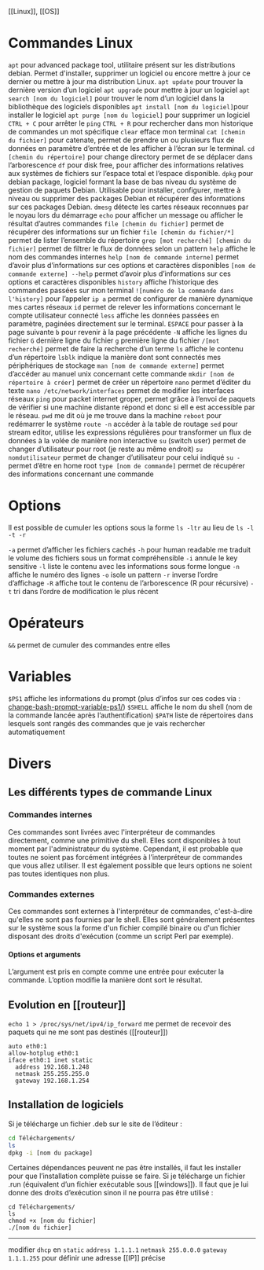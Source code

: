 [[Linux]], [[OS]]
# Commandes Linux
`apt` pour advanced package tool, utilitaire présent sur les distributions debian. Permet d'installer, supprimer un logiciel ou encore mettre à jour ce dernier ou mettre à jour ma distribution Linux.
	`apt update` pour trouver la dernière version d’un logiciel
	`apt upgrade` pour mettre à jour un logiciel
	`apt search [nom du logiciel]` pour trouver le nom d’un logiciel dans la bibliothèque des logiciels disponibles
	`apt install [nom du logiciel]`pour installer le logiciel
	`apt purge [nom du logiciel]` pour supprimer un logiciel
`CTRL + C` pour arrêter le `ping`
`CTRL + R` pour rechercher dans mon historique de commandes un mot spécifique
`clear` efface mon terminal
`cat [chemin du fichier]` pour catenate, permet de prendre un ou plusieurs flux de données en paramètre d’entrée et de les afficher à l’écran sur le terminal.
`cd [chemin du répertoire]` pour change directory permet de se déplacer dans l’arborescence
`df` pour disk free, pour afficher des informations relatives aux systèmes de fichiers sur l’espace total et l’espace disponible.
`dpkg` pour debian package, logiciel formant la base de bas niveau du système de gestion de paquets Debian. Utilisable pour installer, configurer, mettre à niveau ou supprimer des packages Debian et récupérer des informations sur ces packages Debian.
`dmesg` détecte les cartes réseaux reconnues par le noyau lors du démarrage
`echo` pour afficher un message ou afficher le résultat d’autres commandes
`file [chemin du fichier]` permet de récupérer des informations sur un fichier
`file [chemin du fichier/*]` permet de lister l’ensemble du répertoire
`grep [mot recherché] [chemin du fichier]` permet de filtrer le flux de données selon un pattern
`help` affiche le nom des commandes internes
`help [nom de commande interne]` permet d’avoir plus d’informations sur ces options et caractères disponibles
`[nom de commande externe] --help` permet d’avoir plus d’informations sur ces options et caractères disponibles
`history` affiche l’historique des commandes passées sur mon terminal
	`![numéro de la commande dans l'history]` pour l’appeler
`ip a` permet de configurer de manière dynamique mes cartes réseaux
`id` permet de relever les informations concernant le compte utilisateur connecté
`less` affiche les données passées en paramètre, paginées directement sur le terminal.
	`ESPACE` pour passer à la page suivante
	`b` pour revenir à la page précédente
	`-N` affiche les lignes du fichier
	`G` dernière ligne du fichier
	`g` première ligne du fichier
	`/[mot recherché]` permet de faire la recherche d’un terme
`ls` affiche le contenu d’un répertoire
`lsblk` indique la manière dont sont connectés mes périphériques de stockage
`man [nom de commande externe]` permet d’accéder au manuel unix concernant cette commande
`mkdir [nom de répertoire à créer]` permet de créer un répertoire
`nano` permet d’éditer du texte
	`nano /etc/network/interfaces` permet de modifier les interfaces réseaux
`ping` pour packet internet groper, permet grâce à l’envoi de paquets de vérifier si une machine distante répond et donc si ell e est accessible par le réseau.
`pwd` me dit où je me trouve dans la machine
`reboot` pour redémarrer le système
`route -n` accéder à la table de routage
`sed` pour stream editor, utilise les expressions régulières pour transformer un flux de données à la volée de manière non interactive
`su` (switch user) permet de changer d’utilisateur pour root (je reste au même endroit)
`su nomdutilisateur` permet de changer d’utilisateur pour celui indiqué
`su -` permet d’être en home root
`type [nom de commande]` permet de récupérer des informations concernant une commande

# Options
Il est possible de cumuler les options sous la forme `ls -ltr` au lieu de `ls -l -t -r`

`-a` permet d’afficher les fichiers cachés
`-h` pour human readable me traduit le volume des fichiers sous un format compréhensible
`-i` annule le key sensitive
`-l` liste le contenu avec les informations sous forme longue
`-n` affiche le numéro des lignes
`-o` isole un pattern
`-r` inverse l’ordre d’affichage
`-R` affiche tout le contenu de l’arborescence (R pour récursive)
`-t` tri dans l’ordre de modification le plus récent

# Opérateurs
`&&` permet de cumuler des commandes entre elles

# Variables
`$PS1` affiche les informations du prompt (plus d’infos sur ces codes via : [change-bash-prompt-variable-ps1/](https://linoxide.com/change-bash-prompt-variable-ps1/))
`$SHELL` affiche le nom du shell (nom de la commande lancée après l’authentification)
`$PATH` liste de répertoires dans lesquels sont rangés des commandes que je vais rechercher automatiquement

# Divers
## Les différents types de commande Linux
### Commandes internes
Ces commandes sont livrées avec l'interpréteur de commandes directement, comme une primitive du shell. Elles sont disponibles à tout moment par l'administrateur du système. Cependant, il est probable que toutes ne soient pas forcément intégrées à l’interpréteur de commandes que vous allez utiliser. Il est également possible que leurs options ne soient pas toutes identiques non plus.

### Commandes externes
Ces commandes sont externes à l'interpréteur de commandes, c'est-à-dire qu'elles ne sont pas fournies par le shell. Elles sont généralement présentes sur le système sous la forme d'un fichier compilé binaire ou d'un fichier disposant des droits d'exécution (comme un script Perl par exemple).

#### Options et arguments
L’argument est pris en compte comme une entrée pour exécuter la commande.
L’option modifie la manière dont sort le résultat.

## Evolution en [[routeur]]
`echo 1 > /proc/sys/net/ipv4/ip_forward` me permet de recevoir des paquets qui ne me sont pas destinés ([[routeur]])
```shell
auto eth0:1
allow-hotplug eth0:1
iface eth0:1 inet static
  address 192.168.1.248
  netmask 255.255.255.0
  gateway 192.168.1.254
```

## Installation de logiciels
Si je télécharge un fichier .deb sur le site de l’éditeur :

```bash
cd Téléchargements/
ls
dpkg -i [nom du package]
```

Certaines dépendances peuvent ne pas être installés, il faut les installer pour que l’installation complète puisse se faire.
Si je télécharge un fichier .run (équivalent d’un fichier exécutable sous [[windows]]). Il faut que je lui donne des droits d’exécution sinon il ne pourra pas être utilisé :

```shell
cd Téléchargements/
ls
chmod +x [nom du fichier]
./[nom du fichier]
```

--- 

modifier `dhcp` en `static`
`address 1.1.1.1`
`netmask 255.0.0.0`
`gateway 1.1.1.255`
pour définir une adresse [[IP]] précise
